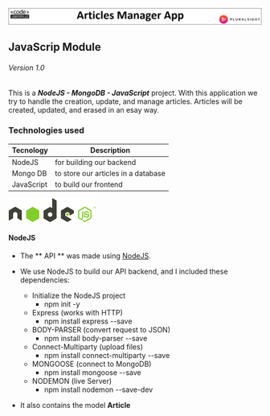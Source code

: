 ![Article-Banner](/assets/articles-main.png "Article Welcome")
## JavaScrip Module 
###### Version 1.0

This is a ***NodeJS - MongoDB - JavaScript*** project. With this application we try to handle the creation, update, and manage articles. Articles will be created, updated, and erased in an esay way.

### Technologies used
| Tecnology  | Description |
| ---------- | ----------- |
| NodeJS     | for building our backend |
| Mongo DB   | to store our articles in a database |
| JavaScript | to build our frontend |


![RM-Banner](/assets/nodejs.png "NodeJs")
#### NodeJS  
* The ** API ** was made using [NodeJS](https://nodejs.org/en/).
* We use NodeJS to build our API backend, and I included these dependencies:
    * Initialize the NodeJS project             
        * npm init -y	
    * Express (works with HTTP)             
        * npm install express --save
    * BODY-PARSER (convert request to JSON) 
        * npm install body-parser --save
    * Connect-Multiparty (upload files)     
        * npm install connect-multiparty --save
    * MONGOOSE (connect to MongoDB)         
        * npm install mongoose --save
    * NODEMON (live Server)         
        * npm install nodemon --save-dev

* It also contains the model **Article**

